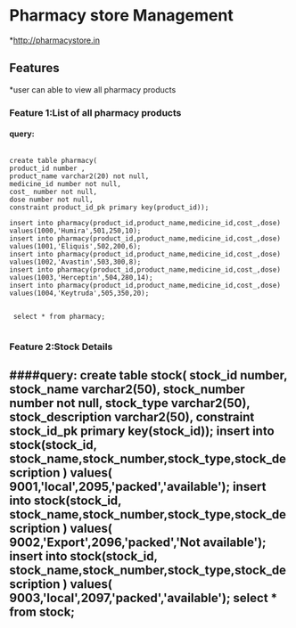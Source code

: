 # Pharmacy store Management
*http://pharmacystore.in
## Features
*user can able to view all pharmacy products
### Feature 1:List of all pharmacy products

#### query:

```

create table pharmacy(
product_id number ,
product_name varchar2(20) not null,
medicine_id number not null,
cost_ number not null,
dose number not null,
constraint product_id_pk primary key(product_id));

insert into pharmacy(product_id,product_name,medicine_id,cost_,dose)
values(1000,'Humira',501,250,10);
insert into pharmacy(product_id,product_name,medicine_id,cost_,dose)
values(1001,'Eliquis',502,200,6);
insert into pharmacy(product_id,product_name,medicine_id,cost_,dose)
values(1002,'Avastin',503,300,8);
insert into pharmacy(product_id,product_name,medicine_id,cost_,dose)
values(1003,'Herceptin',504,280,14);
insert into pharmacy(product_id,product_name,medicine_id,cost_,dose)
values(1004,'Keytruda',505,350,20);
 
 
 select * from pharmacy;


```
### Feature 2:Stock Details

####query:
create table stock(
stock_id number,
stock_name varchar2(50),
stock_number number not null,
stock_type varchar2(50),
stock_description varchar2(50),
constraint stock_id_pk primary key(stock_id));
insert into  stock(stock_id, stock_name,stock_number,stock_type,stock_description )
values(  9001,'local',2095,'packed','available');
insert into  stock(stock_id, stock_name,stock_number,stock_type,stock_description )
values(  9002,'Export',2096,'packed','Not available');
insert into  stock(stock_id, stock_name,stock_number,stock_type,stock_description )
values(  9003,'local',2097,'packed','available');
select * from stock;
----
